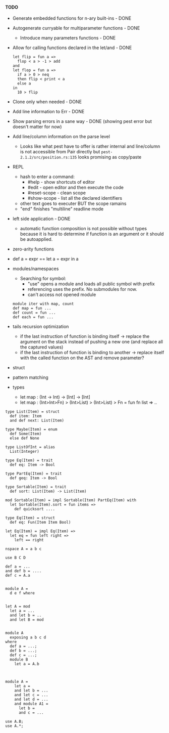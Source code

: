#### TODO ####

* Generate embedded functions for n-ary built-ins - DONE
* Autogenerate curryable for multiparameter functions - DONE
  * Introduce many parameters functions - DONE
* Allow for calling functions declared in the let/and - DONE
  ```
  let flip = fun a => 
    flop < a > -1 > add 
  and
  let flop = fun a => 
    if a > 0 > neq 
    then flip < print < a 
    else a
  in 
    10 > flip 
  ```
* Clone only when needed - DONE
* Add line information to Err - DONE

* Show parsing errors in a sane way - DONE (showing pest error but doesn't matter for now)
* Add line/column information on the parse level 
  * Looks like what pest have to offer is rather internal and line/column
    is not accessible from Pair directly but `pest-2.1.2/src/position.rs:135` looks promising as copy/paste
* REPL
  * hash to enter a command:
    * #help - show shortcuts of editor
    * #edit - open editor and then execute the code
    * #reset-scope - clean scope
    * #show-scope - list all the declared identifiers
  * other text goes to executer BUT the scope ramains
  * "end" finishes "multiline" readline mode
* left side application - DONE
  * automatic function composition is not possible without types because it is
    hard to determine if function is an argument or it should be autoapplied.
* zero-arity functions 
* def a = expr    == let a = expr in a
* modules/namespaces
  * Searching for symbol:
    * "use" opens a module and loads all public symbol with prefix
    * referencing uses the prefix. No submodules for now.
    * can't access not opened module
  ```
  module iter with map, count 
  def map = fun ...
  def count = fun ...
  def each = fun ...
  ``` 
* tails recursion optimization
  * if the last instruction of function is binding itself -> replace the argument on the stack instead of pushing a new one (and replace all the captured values)
  * if the last instruction of function is binding to another -> replace itself with the called function on the AST and remove parameter?
* struct 
* pattern matching
* types
  * let map : (Int -> Int) -> \[Int\] -> \[Int\] 
  * let map : (Int>Int>Fn) > (Int>List) > (Int>List) > Fn = fun fn list => ..
  
  
```
type List(Item) = struct 
  def item: Item
  and def next: List(Item)

type Maybe(Item) = enum
  def Some(Item)
  else def None

type ListOfInt = alias 
  List(Integer)
  
type Eq(Item) = trait
  def eq: Item -> Bool

type PartEq(Item) = trait
  def geq: Item -> Bool

type Sortable(Item) = trait
  def sort: List(Item) -> List(Item)

mod Sortable(Item) = impl Sortable(Item) PartEq(Item) with
  let Sortable(Item).sort = fun items =>
    def quicksort ....

type Eq(Item) = struct
  def eq: Fun(Item Item Bool)

let Eq(Item) = impl Eq(Item) =>
  let eq = fun left right =>
    left == right

nspace A = a b c

use B C D

def a = ...
and def b = ....
def c = A.a 


module A = 
  d e f where


let A = mod
  let a = ...
  and let b = ..
  and let B = mod


module A
  exposing a b c d
where
  def a = ...;
  def b = ...;
  def c = ...;
  module B
    let a = A.b 



module A =
    let a = 
    and let b = ...
    and let c = ...
    and let d = ...
    and module A1 = 
      let b =
      and c = ...

use A.B;
use A.*;
```